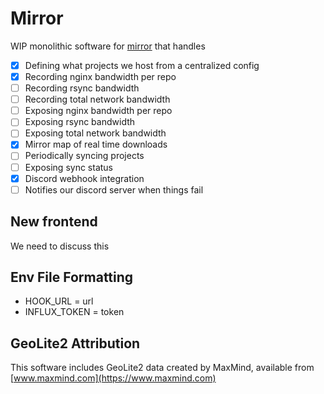# Mirror

WIP monolithic software for [mirror](https://mirror.clarkson.edu) that handles
- [x] Defining what projects we host from a centralized config
- [x] Recording nginx bandwidth per repo
- [ ] Recording rsync bandwidth
- [ ] Recording total network bandwidth
- [ ] Exposing nginx bandwidth per repo
- [ ] Exposing rsync bandwidth
- [ ] Exposing total network bandwidth
- [x] Mirror map of real time downloads
- [ ] Periodically syncing projects
- [ ] Exposing sync status
- [x] Discord webhook integration
- [ ] Notifies our discord server when things fail

## New frontend

We need to discuss this

## Env File Formatting

- HOOK_URL = url
- INFLUX_TOKEN = token

## GeoLite2 Attribution

This software includes GeoLite2 data created by MaxMind, available from [www.maxmind.com](https://www.maxmind.com)